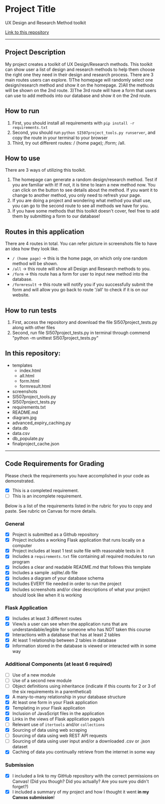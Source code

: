# Project Title

UX Design and Research Method toolkit

[Link to this repository](https://github.com/BingqingShan/507_finalproject)

---

## Project Description

My project creates a toolkit of UX Design/Research methods. This toolkit can show user a list of design and research methods to help them choose the right one they need in their design and research process. There are 3 main routes users can explore. 1)The homepage will randomly select one design/research method and show it on the homepage. 2)All the methods will be shown on the 2nd route. 3)The 3rd route will have a form that users can use to add methods into our database and show it on the 2nd route.  

## How to run
1. First, you should install all requirements with `pip install -r requirements.txt`
2. Second, you should run `python SI507project_tools.py runserver`, and copy the route in your terminal to your browser
3. Third, try out different routes: / (home page);  /form;  /all.


## How to use
There are 3 ways of utilizing this toolkit.
1. The homepage can generate a random design/research method. Test if you are familiar with it! If not, it is time to learn a new method now. You can click on the button to see details about the method. If you want it to change to another method, you only need to refresh your page.
2. If you are doing a project and wondering what method you shall use, you can go to the second route to see all methods we have for you.
3. If you have some methods that this toolkit doesn't cover, feel free to add them by submitting a form to our database!

## Routes in this application
There are 4 routes in total. You can refer picture in screenshots file to have an idea how they look like.
- `/ (home page)` -> this is the home page, on which only one random method will be shown.
- `/all` -> this route will show all Design and Research methods to you.
- `/form` -> this route has a form for user to input new method into the database.
- `/formresult` -> this route will notify you if you successfully submit the form and will allow you go back to route '/all' to check if it is on our website.


## How to run tests
1. First, access the repository and download the file SI507project_tests.py along with other files
2. Second, run file SI507project_tests.py in terminal through commend "python -m unittest SI507project_tests.py"

## In this repository:
- templates
  - index.html
  - all.html
  - form.html
  - formresult.html
- screenshots
- SI507project_tools.py
- SI507project_tests.py
- requirements.txt
- README.md
- diagram.jpg
- advanced_expiry_caching.py
- data.db
- data.csv
- db_populate.py
- finalproject_cache.json


---
## Code Requirements for Grading
Please check the requirements you have accomplished in your code as demonstrated.
- [x] This is a completed requirement.
- [ ] This is an incomplete requirement.

Below is a list of the requirements listed in the rubric for you to copy and paste.  See rubric on Canvas for more details.

### General
- [x] Project is submitted as a Github repository
- [x] Project includes a working Flask application that runs locally on a computer
- [x] Project includes at least 1 test suite file with reasonable tests in it
- [x] Includes a `requirements.txt` file containing all required modules to run program
- [x] Includes a clear and readable README.md that follows this template
- [x] Includes a sample .sqlite/.db file
- [x] Includes a diagram of your database schema
- [x] Includes EVERY file needed in order to run the project
- [x] Includes screenshots and/or clear descriptions of what your project should look like when it is working

### Flask Application
- [x] Includes at least 3 different routes
- [x] View/s a user can see when the application runs that are understandable/legible for someone who has NOT taken this course
- [x] Interactions with a database that has at least 2 tables
- [x] At least 1 relationship between 2 tables in database
- [x] Information stored in the database is viewed or interacted with in some way

### Additional Components (at least 6 required)
- [ ] Use of a new module
- [ ] Use of a second new module
- [ ] Object definitions using inheritance (indicate if this counts for 2 or 3 of the six requirements in a parenthetical)
- [x] A many-to-many relationship in your database structure
- [x] At least one form in your Flask application
- [x] Templating in your Flask application
- [x] Inclusion of JavaScript files in the application
- [x] Links in the views of Flask application page/s
- [ ] Relevant use of `itertools` and/or `collections`
- [x] Sourcing of data using web scraping
- [ ] Sourcing of data using web REST API requests
- [ ] Sourcing of data using user input and/or a downloaded .csv or .json dataset
- [x] Caching of data you continually retrieve from the internet in some way

### Submission
- [x] I included a link to my GitHub repository with the correct permissions on Canvas! (Did you though? Did you actually? Are you sure you didn't forget?)
- [x] I included a summary of my project and how I thought it went **in my Canvas submission**!
